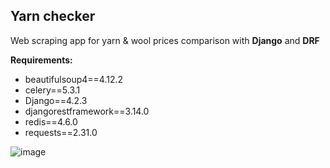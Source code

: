 ## Yarn checker

Web scraping app for yarn & wool prices comparison with **Django** and **DRF**

**Requirements:**

- beautifulsoup4==4.12.2
- celery==5.3.1
- Django==4.2.3
- djangorestframework==3.14.0
- redis==4.6.0
- requests==2.31.0
 

![image](https://github.com/Kaluzhskaia/yarn_checker/assets/16777799/7c0c3c13-7be0-4b3a-8c8b-88752a5a69d9)
